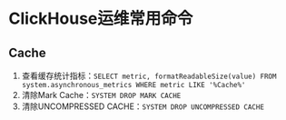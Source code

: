 # ClickHouse运维常用命令



## Cache

1. 查看缓存统计指标：`SELECT metric, formatReadableSize(value) FROM system.asynchronous_metrics WHERE metric LIKE '%Cache%'`
2. 清除Mark Cache：`SYSTEM DROP MARK CACHE`
3. 清除UNCOMPRESSED CACHE：`SYSTEM DROP UNCOMPRESSED CACHE`